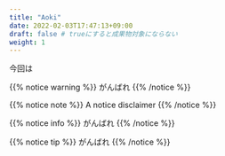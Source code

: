 ```yaml
---
title: "Aoki"
date: 2022-02-03T17:47:13+09:00
draft: false # trueにすると成果物対象にならない
weight: 1
---
```


今回は

{{% notice warning %}}
がんばれ
{{% /notice %}}

{{% notice note %}}
A notice disclaimer
{{% /notice %}}

{{% notice info %}}
がんばれ
{{% /notice %}}

{{% notice tip %}}
がんばれ
{{% /notice %}}